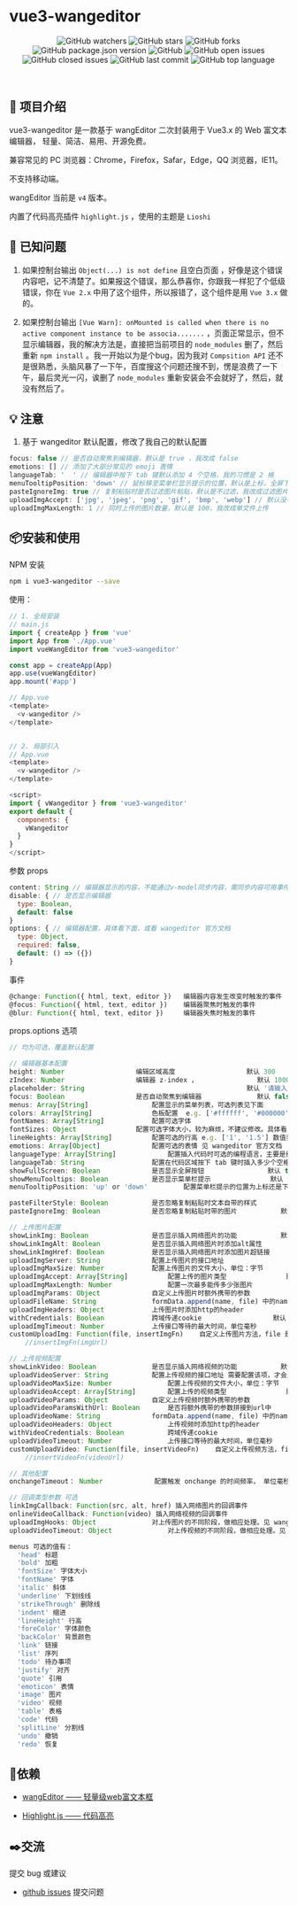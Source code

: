 # vue3-wangeditor

<div align="center">

![GitHub watchers](https://img.shields.io/github/watchers/hjiachuang/vue3-wangeditor?style=social) ![GitHub stars](https://img.shields.io/github/stars/hjiachuang/vue3-wangeditor?style=social) ![GitHub forks](https://img.shields.io/github/forks/hjiachuang/vue3-wangeditor?style=social)
<br />
![GitHub package.json version](https://img.shields.io/github/package-json/v/hjiachuang/vue3-wangeditor?style=flat-square) ![GitHub](https://img.shields.io/github/license/hjiachuang/vue3-wangeditor?style=flat-square) ![GitHub open issues](https://img.shields.io/github/issues/hjiachuang/vue3-wangeditor?style=flat-square) ![GitHub closed issues](https://img.shields.io/github/issues-closed/hjiachuang/vue3-wangeditor) ![GitHub last commit](https://img.shields.io/github/last-commit/hjiachuang/vue3-wangeditor?style=flat-square) ![GitHub top language](https://img.shields.io/github/languages/top/hjiachuang/vue3-wangeditor?style=flat-square)
</div>
<br />

## 📖 项目介绍

vue3-wangeditor 是一款基于 wangEditor 二次封装用于 Vue3.x 的 Web 富文本编辑器， 轻量、简洁、易用、开源免费。

兼容常见的 PC 浏览器：Chrome，Firefox，Safar，Edge，QQ 浏览器，IE11。

不支持移动端。

wangEditor 当前是 `v4` 版本。

内置了代码高亮插件 `highlight.js` ，使用的主题是 `Lioshi`

## 💊 已知问题

1. 如果控制台输出 `Object(...) is not define` 且空白页面 ，好像是这个错误内容吧，记不清楚了。如果报这个错误，那么恭喜你，你跟我一样犯了个低级错误，你在 `Vue 2.x` 中用了这个组件，所以报错了，这个组件是用 `Vue 3.x` 做的。

2. 如果控制台输出 `[Vue Warn]: onMounted is called when there is no active component instance to be associa.......` ，页面正常显示，但不显示编辑器，我的解决方法是，直接把当前项目的 `node_modules` 删了，然后重新 `npm install` 。我一开始以为是个bug，因为我对 `Compsition API` 还不是很熟悉，头脑风暴了一下午，百度搜这个问题还搜不到，愣是浪费了一下午，最后灵光一闪，诶删了 `node_modules` 重新安装会不会就好了，然后，就没有然后了。

## 💡 注意

1. 基于 wangeditor 默认配置，修改了我自己的默认配置
```javascript
focus: false // 是否自动聚焦到编辑器，默认是 true ，我改成 false
emotions: [] // 添加了大部分常见的 emoji 表情
languageTab: '  ' // 编辑器中按下 tab 键默认添加 4 个空格，我的习惯是 2 格
menuTooltipPosition: 'down' // 鼠标移至菜单栏显示提示的位置，默认是上标，全屏下会被遮挡，我改成下标
pasteIgnoreImg: true // 复制粘贴时是否过滤图片粘贴，默认是不过滤，我改成过滤图片
uploadImgAccept: ['jpg', 'jpeg', 'png', 'gif', 'bmp', 'webp'] // 默认没有 webp 格式
uploadImgMaxLength: 1 // 同时上传的图片数量，默认是 100，我改成单文件上传
```

## 📦安装和使用

NPM 安装
```bash
npm i vue3-wangeditor --save
```
使用：

```javascript
// 1. 全局安装
// main.js
import { createApp } from 'vue'
import App from './App.vue'
import vueWangEditor from 'vue3-wangeditor'

const app = createApp(App)
app.use(vueWangEditor)
app.mount('#app')

// App.vue
<template>
  <v-wangeditor />
</template>


// 2. 局部引入
// App.vue
<template>
  <v-wangeditor />
</template>

<script>
import { vWangeditor } from 'vue3-wangeditor'
export default {
  components: {
    vWangeditor
  }
}
</script>
```

参数 props
```javascript
content: String // 编辑器显示的内容，不能通过v-model同步内容，需同步内容可用事件 change
disable: { // 是否显示编辑器
  type: Boolean,
  default: false
}
options: { // 编辑器配置，具体看下面，或看 wangeditor 官方文档
  type: Object,
  required: false,
  default: () => ({})
}
```

事件
```javascript
@change: Function({ html, text, editor })	编辑器内容发生改变时触发的事件
@focus: Function({ html, text, editor })	编辑器聚焦时触发的事件
@blur: Function({ html, text, editor })		编辑器失焦时触发的事件
```

props.options 选项
```javascript
// 均为可选，覆盖默认配置

// 编辑器基本配置
height: Number 					编辑区域高度 					默认 300
zIndex: Number  				编辑器 z-index ， 				默认 10000
placeholder: String  										默认 '请输入正文'
focus: Boolean  				是否自动聚焦到编辑器				默认 false
menus: Array[String]  				配置显示的菜单列表，可选列表见下面
colors: Array[String]  				色板配置  e.g. ['#ffffff', '#000000']
fontNames: Array[String]  			配置可选字体
fontSizes: Object 				配置可选字体大小，较为麻烦，不建议修改。具体看 wangeditor 官方文档
lineHeights: Array[String] 			配置可选的行高 e.g. ['1', '1.5'] 数值表示倍数，即1倍行高，1.5倍行高
emotions: Array[Object]  			配置可选的表情 见 wangeditor 官方文档
languageType: Array[String]  			配置插入代码时可选的编程语言，主要是给代码高亮功能提供帮助
languageTab: String  				配置在代码区域按下 tab 键时插入多少个空格 		默认 '  '
showFullScreen: Boolean  			是否显示全屏按钮 				默认 true
showMenuTooltips: Boolean  			是否显示菜单栏提示 				默认 true
menuTooltipPosition: 'up' or 'down'  		配置菜单栏提示的位置为上标还是下标，		默认 'down' 下标

pasteFilterStyle: Boolean  			是否忽略复制粘贴时文本自带的样式 			默认 true
pasteIgnoreImg: Boolean  			是否忽略复制粘贴时带的图片 			默认 true

// 上传图片配置
showLinkImg: Boolean  				是否显示插入网络图片的功能 			默认 true
showLinkImgAlt: Boolean  			是否显示插入网络图片时添加alt属性 			默认 true
showLinkImgHref: Boolean  			是否显示插入网络图片时添加图片超链接 		默认 true
uploadImgServer: String  			配置上传图片的接口地址 				默认为空
uploadImgMaxSize: Number  			配置上传图片的文件大小，单位：字节			默认 5M ,即 5 * 1024 * 1024
uploadImgAccept: Array[String] 			配置上传的图片类型 				默认 ['jpg', 'jpeg', 'png', 'gif', 'bmp', 'webp']
uploadImgMaxLength: Number  			配置一次最多能传多少张图片 			默认 1
uploadImgParams: Object  			自定义上传图片时额外携带的参数
uploadFileName: String  			formData.append(name, file) 中的name参数的值
uploadImgHeaders: Object  			上传图片时添加http的header
withCredentials: Boolean  			跨域传递cookie 					默认 false
uploadImgTimeout: Number  			上传接口等待的最大时间，单位毫秒 			默认 10 * 1000， 即10秒
customUploadImg: Function(file, insertImgFn)  	自定义上传图片方法，file 是选中的文件列表，insertImgFn 是获取图片 url 后，插入到编辑器的方法
	//insertImgFn(imgUrl)

// 上传视频配置
showLinkVideo: Boolean  			是否显示插入网络视频的功能 			默认 true
uploadVideoServer: String  			配置上传视频的接口地址 需要配置该项，才会显示上传视频
uploadVideoMaxSize: Number  			配置上传视频的文件大小，单位：字节			默认 1G ，即 1 * 1024 * 1024 * 1024
uploadVideoAccept: Array[String] 		配置上传的视频类型 				默认 ['mp4']
uploadVideoParams: Object  			自定义上传视频时额外携带的参数
uploadVideoParamsWithUrl: Boolean  		是否将额外携带的参数拼接到url中 			默认 false
uploadVideoName: String  			formData.append(name, file) 中的name参数的值
uploadVideoHeaders: Object  			上传视频时添加http的header
withVideoCredentials: Boolean 			跨域传递cookie 					默认 false
uploadVideoTimeout: Number  			上传接口等待的最大时间，单位毫秒			默认 5 * 60 * 1000，即 5分钟
customUploadVideo: Function(file, insertVideoFn)	自定义上传视频方法，file 是选中的文件列表，insertVideoFn 是获取视频 url 后，插入到编辑器的方法
	//insertVideoFn(videoUrl)

// 其他配置
onchangeTimeout： Number  			配置触发 onchange 的时间频率， 单位毫秒		默认 200

// 回调类型参数 可选
linkImgCallback: Function(src, alt, href) 插入网络图片的回调事件
onlineVideoCallback: Function(video) 插入网络视频的回调事件
uploadImgHooks: Object  			对上传图片的不同阶段，做相应处理。见 wangeditor 官方文档
uploadVideoTimeout: Object  			对上传视频的不同阶段，做相应处理。见 wangeditor 官方文档

```

```javascript
menus 可选的值有：
  'head' 标题
  'bold' 加粗
  'fontSize' 字体大小
  'fontName' 字体
  'italic' 斜体
  'underline' 下划线线
  'strikeThrough' 删除线
  'indent' 缩进
  'lineHeight' 行高
  'foreColor' 字体颜色
  'backColor' 背景颜色
  'link' 链接
  'list' 序列
  'todo' 待办事项
  'justify' 对齐
  'quote' 引用
  'emoticon' 表情
  'image' 图片
  'video' 视频
  'table' 表格
  'code' 代码
  'splitLine' 分割线
  'undo' 撤销
  'redo' 恢复
```
## 📝依赖

* [wangEditor —— 轻量级web富文本框](https://github.com/wangeditor-team/wangEditor)

* [Highlight.js —— 代码高亮](https://github.com/highlightjs/highlight.js)

## ✒️交流
提交 bug 或建议
- [github issues](https://github.com/hjiachuang/vue3-wangeditor/issues) 提交问题
